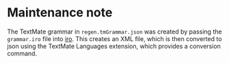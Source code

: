 
# Maintenance note

The TextMate grammar in `regen.tmGrammar.json` was created by passing the `grammar.iro` file into [iro](https://eeyo.io/iro/). This creates an XML file, which is then converted to json using the TextMate Languages extension, which provides a conversion command.
